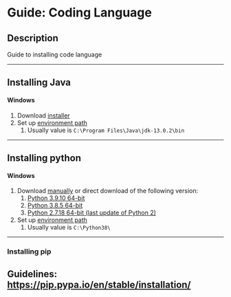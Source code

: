 # Guide: Coding Language

## Description
Guide to installing code language

-----
## Installing Java
#### Windows
1. Download [installer](https://www.oracle.com/java/technologies/downloads)
2. Set up [environment path](https://github.com/xfortisfye/303-see-other/blob/main/env-path.md)
    1. Usually value is `C:\Program Files\Java\jdk-13.0.2\bin`

-----
## Installing python

#### Windows
1. Download [manually](https://www.python.org/downloads/) or direct download of the following version:
    1. [Python 3.9.10 64-bit](https://www.python.org/ftp/python/3.9.10/python-3.9.10-amd64.exe)
    2. [Python 3.8.5 64-bit](https://www.python.org/ftp/python/3.8.5/python-3.8.5-amd64.exe)
    3. [Python 2.7.18 64-bit (last update of Python 2)](https://www.python.org/ftp/python/2.7.18/python-2.7.18.amd64.msi)
2. Set up [environment path](https://github.com/xfortisfye/303-see-other/blob/main/env-path.md)
    1. Usually value is `C:\Python38\`

-----
### Installing pip
Guidelines: https://pip.pypa.io/en/stable/installation/
----------

